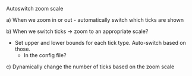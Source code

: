 
Autoswitch zoom scale

a) When we zoom in or out - automatically switch which ticks are shown

b) When we switch ticks -> zoom to an appropriate scale? 
- Set upper and lower bounds for each tick type. Auto-switch based on those.
  - In the config file?

c) Dynamically change the number of ticks based on the zoom scale